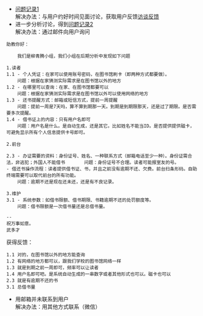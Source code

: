 
- [问题记录1](https://github.com/fduse/lab2/wiki/library-requirement)  
	解决办法：与用户约好时间见面讨论，获取用户反馈[访谈反馈](../沟通交流记录/访谈反馈.md)
- 进一步分析讨论，得到[问题记录2](./analysis.md)  
	解决办法：通过邮件向用户询问
```
助教你好：

	我们是柳青腾小组，我们小组在后期分析中发现如下问题

1.读者
1.1 - 个人凭证：在家可以使用账号密码，在图书馆刷卡（即两种方式都要做）。 
	问题：根据在家猜测实际需求是在图书馆以外的地方
1.2 - 在哪里可以查询：在家、在图书馆都要可以   
	问题：根据在家猜测实际需求是在图书馆以外可以使用网络的地方
1.3 - 还书提醒方式：邮箱或短信方式，提前一周提醒	
	问题：提前一周是7天吗，算不算到期那一天。到期是到期限那天，还是过了期限。是否需要多次提醒。
1.4 - 借书证上的内容：只有用户名即可	
	问题：用户名是什么。是自动生成，还是其它。比如姓名不能当ID。是否提供提供磁卡，可避免显示所有个人信息提供卡号即可。

2.前台

2.3 - 办证需要的资料：身份证号、姓名、一种联系方式（邮箱电话至少一种）。身份证需合法，非逃犯；外国人不能借书   	问题：身份证号不合理。读者可能报室友的号。
- 借还书操作流程：读者提供借书证、书，并且之前没有逾期不还、欠费。前台扫条形码。自助终端需要可以取代前台的所有功能。	
	问题：逾期不还是现在还未还，还是有不良记录。

3.维护
3.1 - 系统参数：如借书限额、借书期限、书籍逾期不还的处罚额度等。	
	问题：借书限额是一次借书量还是总借书量。

--
祝万事如意。
武多才

```
获得反馈：  
```
1.1 对的，在图书馆以外的地方能查询 
1.2 有网络的地方都可以，跟我们学校的图书馆网络一样 
1.3 就是到期之前一周即可，频率可以让读者 
1.4 用户名即可吧。是系统自动生成的一串数字或者其他形式也可以。磁卡也可以 
2.3 就是有逾期不还的书
3.1 总借书量
```

- 用邮箱并未联系到用户  
解决办法：用其他方式联系（微信）
